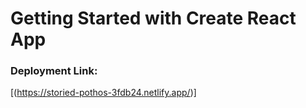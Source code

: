 # Getting Started with Create React App

### Deployment Link:

[(https://storied-pothos-3fdb24.netlify.app/)]

